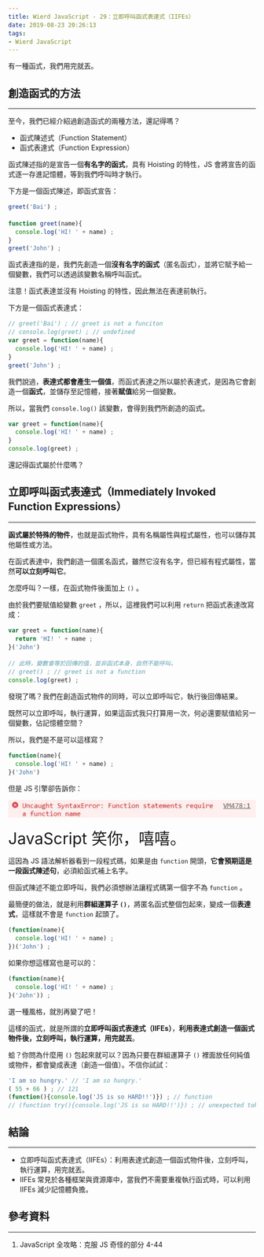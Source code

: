 ```yaml
---
title: Wierd JavaScript - 29：立即呼叫函式表達式（IIFEs）
date: 2019-08-23 20:26:13
tags:
- Wierd JavaScript
---
```


有一種函式，我們用完就丟。

<!-- more -->

## 創造函式的方法
---

至今，我們已經介紹過創造函式的兩種方法，還記得嗎？

* 函式陳述式（Function Statement）
* 函式表達式（Function Expression）

函式陳述指的是宣告一個**有名字的函式**，具有 Hoisting 的特性，JS 會將宣告的函式逐一存進記憶體，等到我們呼叫時才執行。

下方是一個函式陳述，即函式宣告：

```javascript
greet('Bai') ;

function greet(name){
  console.log('HI! ' + name) ;
}
greet('John') ;
```

函式表達指的是，我們先創造一個**沒有名字的函式**（匿名函式），並將它賦予給一個變數，我們可以透過該變數名稱呼叫函式。

注意！函式表達並沒有 Hoisting 的特性，因此無法在表達前執行。

下方是一個函式表達式：

```javascript
// greet('Bai') ; // greet is not a funciton
// console.log(greet) ; // undefined 
var greet = function(name){
  console.log('HI! ' + name) ;
}
greet('John') ;
```

我們說過，**表達式都會產生一個值**，而函式表達之所以屬於表達式，是因為它會創造一個**函式**，並儲存至記憶體，接著**賦值**給另一個變數。

所以，當我們 `console.log()` 該變數，會得到我們所創造的函式。

```javascript
var greet = function(name){
  console.log('HI! ' + name) ;
}
console.log(greet) ; 
```

還記得函式屬於什麼嗎？



## 立即呼叫函式表達式（Immediately Invoked Function Expressions）
---

**函式屬於特殊的物件**，也就是函式物件，具有名稱屬性與程式屬性，也可以儲存其他屬性或方法。

在函式表達中，我們創造一個匿名函式，雖然它沒有名字，但已經有程式屬性，當然**可以立刻呼叫它**。

怎麼呼叫？一樣，在函式物件後面加上 `()` 。

由於我們要賦值給變數 `greet` ，所以，這裡我們可以利用 `return` 把函式表達改寫成：

```javascript
var greet = function(name){
  return 'HI! ' + name ;
}('John')

// 此時，變數會等於回傳的值，並非函式本身，自然不能呼叫。
// greet() ; // greet is not a function
console.log(greet) ;
```

發現了嗎？我們在創造函式物件的同時，可以立即呼叫它，執行後回傳結果。

既然可以立即呼叫，執行運算，如果這函式我只打算用一次，何必還要賦值給另一個變數，佔記憶體空間？

所以，我們是不是可以這樣寫？

```javascript
function(name){
  console.log('HI! ' + name) ;
}('John')
```

但是 JS 引擎卻告訴你：

![syntaxError（圖片源自參考資料 1.）](syntaxError.JPG)



<span style="font-size: 32px">JavaScript 笑你，嘻嘻。</font>

這因為 JS 語法解析器看到一段程式碼，如果是由 `function` 開頭，**它會預期這是一段函式陳述句**，必須給函式補上名字。

但函式陳述不能立即呼叫，我們必須想辦法讓程式碼第一個字不為 `function` 。

最簡便的做法，就是利用**群組運算子 `()`**，將匿名函式整個包起來，變成一個**表達式**，這樣就不會是 `function` 起頭了。

```javascript
(function(name){
  console.log('HI! ' + name) ;
})('John') ;
```

如果你想這樣寫也是可以的：

```javascript
(function(name){
  console.log('HI! ' + name) ;
}('John')) ;
```

選一種風格，就別再變了吧！

這樣的函式，就是所謂的**立即呼叫函式表達式（IIFEs）**，**利用表達式創造一個函式物件後，立刻呼叫，執行運算，用完就丟**。

蛤？你問為什麼用 `()` 包起來就可以？因為只要在群組運算子 `()` 裡面放任何純值或物件，都會變成表達（創造一個值）。不信你試試：

```javascript
'I am so hungry.' // 'I am so hungry.'
( 55 + 66 ) ; // 121
(function(){console.log('JS is so HARD!!')}) ; // function
// (function try(){console.log('JS is so HARD!!')}) ; // unexpected token try （有名字的函式不行）
```



## 結論
---
* 立即呼叫函式表達式（IIFEs）：利用表達式創造一個函式物件後，立刻呼叫，執行運算，用完就丟。
* IIFEs 常見於各種框架與資源庫中，當我們不需要重複執行函式時，可以利用 IIFEs 減少記憶體負擔。

## 參考資料
---
1. JavaScript 全攻略：克服 JS 奇怪的部分 4-44

